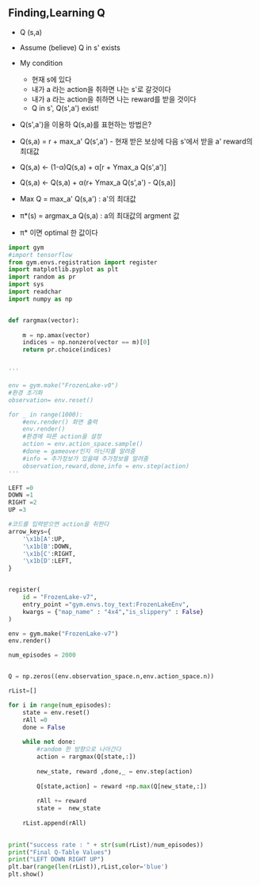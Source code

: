 
##  Finding,Learning Q

- Q (s,a)

- Assume (believe) Q in s' exists
- My condition
  - 현재 s에 있다
  - 내가 a 라는 action을 취하면 나는 s'로 갈것이다
  - 내가 a 라는 action을 취하면 나는 reward를 받을 것이다
  - Q in s', Q(s',a') exist!
-  Q(s',a')을 이용하 Q(s,a)를 표현하는 방법은?
- Q(s,a) = r + max_a' Q(s',a')  - 현재 받은 보상에  다음 s'에서 받을 a' reward의 최대값

- Q(s,a) <- (1-α)Q(s,a) + α[r + Υmax_a Q(s',a')]
- Q(s,a) <- Q(s,a) + α(r+ Υmax_a Q(s',a') - Q(s,a)]


- Max Q = max_a' Q(s,a') : a'의 최대값
- π*(s)  = argmax_a Q(s,a) : a의 최대값의 argment 값  

- π* 이면 optimal 한 값이다

```python
import gym
#import tensorflow
from gym.envs.registration import register
import matplotlib.pyplot as plt
import random as pr
import sys
import readchar
import numpy as np


def rargmax(vector):
    
    m = np.amax(vector)
    indices = np.nonzero(vector == m)[0]
    return pr.choice(indices)


'''

env = gym.make("FrozenLake-v0")
#환경 초기화
observation= env.reset()

for _ in range(1000):
    #env.render() 화면 출력
    env.render()
    #환경에 따른 action을 설정
    action = env.action_space.sample()
    #done = gameover인지 아닌지를 알려줌
    #info = 추가정보가 있을때 추가정보를 알려줌
    observation,reward,done,info = env.step(action)
'''

LEFT =0
DOWN =1
RIGHT =2
UP =3

#코드를 입력받으면 action을 취한다
arrow_keys={
    '\x1b[A':UP,
    '\x1b[B':DOWN,
    '\x1b[C':RIGHT,
    '\x1b[D':LEFT,
}


register(
    id = "FrozenLake-v7",
    entry_point ="gym.envs.toy_text:FrozenLakeEnv",
    kwargs = {"map_name" : "4x4","is_slippery" : False}
)

env = gym.make("FrozenLake-v7")
env.render()

num_episodes = 2000


Q = np.zeros((env.observation_space.n,env.action_space.n))

rList=[]

for i in range(num_episodes):
    state = env.reset()
    rAll =0
    done = False
    
    while not done:
        #random 한 방향으로 나아간다
        action = rargmax(Q[state,:])
        
        new_state, reward ,done,_ = env.step(action)
        
        Q[state,action] = reward +np.max(Q[new_state,:])
        
        rAll += reward        
        state =  new_state
        
    rList.append(rAll)
    

print("success rate : " + str(sum(rList)/num_episodes))
print("Final Q-Table Values")
print("LEFT DOWN RIGHT UP")
plt.bar(range(len(rList)),rList,color='blue')
plt.show()


```


